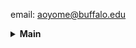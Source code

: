 email: aoyome@buffalo.edu


<details>
  <summary><strong>Main</strong></summary>
  <summary><strong>About Me</strong></summary>
    <p>My name is Alison, these are my Github projects, and my project are focus...</p>
  <summary><strong>Projects</strong></summary>
    <summary><strong>2024 NYC Yellow Taxi Dataset</strong></summary>
      <summary><strong>Data Analytics and Machine Learning case studiest</strong></summary>
    <summary><strong>Multi Genre Movie Classification</strong></summary>
  <summary><strong>Next Challenges</strong></summary>
  <summary><strong>Howdy</strong></summary>
  <p>About Me</p>
 
</details>
